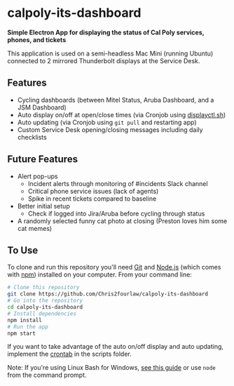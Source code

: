 # calpoly-its-dashboard

**Simple Electron App for displaying the status of Cal Poly services, phones, and tickets**

This application is used on a semi-headless Mac Mini (running Ubuntu) connected to 2 mirrored Thunderbolt displays at the Service Desk.
## Features

- Cycling dashboards (between Mitel Status, Aruba Dashboard, and a JSM Dashboard)
- Auto display on/off at open/close times (via Cronjob using [displayctl.sh](https://github.com/Chris2fourlaw/calpoly-its-dashboard/blob/main/scripts/displayctl.sh))
- Auto updating (via Cronjob using `git pull` and restarting app)
- Custom Service Desk opening/closing messages including daily checklists

## Future Features

- Alert pop-ups
  - Incident alerts through monitoring of #incidents Slack channel
  - Critical phone service issues (lack of agents)
  - Spike in recent tickets compared to baseline
- Better initial setup
  - Check if logged into Jira/Aruba before cycling through status
- A randomly selected funny cat photo at closing (Preston loves him some cat memes)
## To Use

To clone and run this repository you'll need [Git](https://git-scm.com) and [Node.js](https://nodejs.org/en/download/) (which comes with [npm](http://npmjs.com)) installed on your computer. From your command line:

```bash
# Clone this repository
git clone https://github.com/Chris2fourlaw/calpoly-its-dashboard
# Go into the repository
cd calpoly-its-dashboard
# Install dependencies
npm install
# Run the app
npm start
```

If you want to take advantage of the auto on/off display and auto updating, implement the [crontab](https://github.com/Chris2fourlaw/calpoly-its-dashboard/blob/main/scripts/crontab) in the scripts folder.

Note: If you're using Linux Bash for Windows, [see this guide](https://www.howtogeek.com/261575/how-to-run-graphical-linux-desktop-applications-from-windows-10s-bash-shell/) or use `node` from the command prompt.
